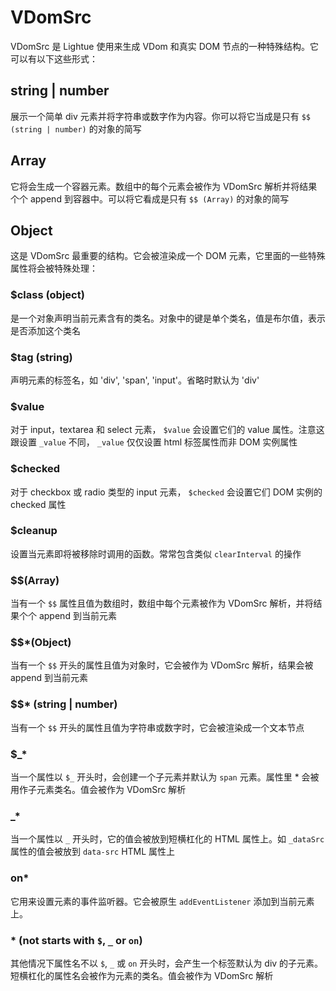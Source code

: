 # VDomSrc

VDomSrc 是 Lightue 使用来生成 VDom 和真实 DOM 节点的一种特殊结构。它可以有以下这些形式：

## string | number

展示一个简单 div 元素并将字符串或数字作为内容。你可以将它当成是只有 `$$ (string | number)` 的对象的简写

## Array

它将会生成一个容器元素。数组中的每个元素会被作为 VDomSrc 解析并将结果个个 append 到容器中。可以将它看成是只有 `$$ (Array)` 的对象的简写

## Object

这是 VDomSrc 最重要的结构。它会被渲染成一个 DOM 元素，它里面的一些特殊属性将会被特殊处理：

### $class (object)

是一个对象声明当前元素含有的类名。对象中的键是单个类名，值是布尔值，表示是否添加这个类名

### $tag (string)

声明元素的标签名，如 'div', 'span', 'input'。省略时默认为 'div'

### $value

对于 input，textarea 和 select 元素， `$value` 会设置它们的 value 属性。注意这跟设置 `_value` 不同， `_value` 仅仅设置 html 标签属性而非 DOM 实例属性

### $checked

对于 checkbox 或 radio 类型的 input 元素， `$checked` 会设置它们 DOM 实例的 checked 属性

### $cleanup

设置当元素即将被移除时调用的函数。常常包含类似 `clearInterval` 的操作

### \$$(Array)

当有一个 `$$` 属性且值为数组时，数组中每个元素被作为 VDomSrc 解析，并将结果个个 append 到当前元素

### \$$\*(Object)

当有一个 `$$` 开头的属性且值为对象时，它会被作为 VDomSrc 解析，结果会被 append 到当前元素

### \$$\* (string | number)

当有一个 `$$` 开头的属性且值为字符串或数字时，它会被渲染成一个文本节点

### \$\_\*

当一个属性以 `$_` 开头时，会创建一个子元素并默认为 `span` 元素。属性里 \* 会被用作子元素类名。值会被作为 VDomSrc 解析

### \_\*

当一个属性以 `_` 开头时，它的值会被放到短横杠化的 HTML 属性上。如 `_dataSrc` 属性的值会被放到 `data-src` HTML 属性上

### on\*

它用来设置元素的事件监听器。它会被原生 `addEventListener` 添加到当前元素上。

### \* (not starts with `$`, `_` or `on`)

其他情况下属性名不以 `$`, `_` 或 `on` 开头时，会产生一个标签默认为 div 的子元素。短横杠化的属性名会被作为元素的类名。值会被作为 VDomSrc 解析
